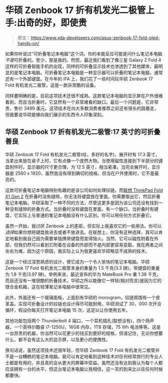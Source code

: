 # 华硕 Zenbook 17 折有机发光二极管上手:出奇的好，即使贵

> 原文：<https://www.xda-developers.com/asus-zenbook-17-fold-oled-hands-on/>

如果你听说过“可折叠笔记本电脑”这个词，你的本能反应可能是问什么笔记本电脑*不是*可折叠的。至少，那是我的。然而，最近我们看到了像三星 Galaxy Z Fold 4 这样的可折叠智能手机的出现，同样的可折叠显示技术也渗透到了其他媒体，最明显的是笔记本电脑。可折叠笔记本电脑是一种显示器可以折叠的笔记本电脑，通常还有一个外部键盘。在今年的 IFA 上，我们花了一些时间玩华硕 Zenbook 17 Fold 有机发光二极管，这是一款非常酷的设备。

同样要明确的是，目前这项技术还很不成熟。这款笔记本电脑的显示屏在户外很难看到，而且当折叠时，它显然有一个非常难看的缺口。最后一个问题是，它非常贵，售价 3499 美元。这项技术在向大多数消费者推荐之前还有很长的路要走，但我要说华硕能够向我们展示的东西令人印象深刻。

## 华硕 Zenbook 17 折有机发光二极管:17 英寸的可折叠善良

华硕 Zenbook 17 Fold 有机发光二极管(哇，多好的名字)，展开时有 17.3 英寸，当拿出来放在桌子上时，它有点像一个庞然大物。当使用磁性连接到下半部分的键盘附件时，显示器的尺寸更合理，为 12.5 英寸，相当紧凑。当完全展开时，显示器是 2560 x 1920，虽然我没有得到确切的规格，但当在户外使用时，它不是最亮的。

这款可折叠笔记本电脑特别有趣的是该公司如何处理铰链。而[联想 ThinkPad Fold X1 Gen 2](https://www.xda-developers.com/lenovo-thinkpad-x1-fold-gen-2-hands-on/) 在折叠时没有缝隙，你无法将键盘放在里面。你需要取出它，然后折叠笔记本电脑。华硕采取了一种不同的方法，尽管这更多是因为该公司还没有找到一种没有缝隙的折叠方式。当折叠时没有键盘在里面，有一个缺口，当折叠时有键盘，它实际上与普通的笔记本电脑没有什么区别。你可以用任何方式折叠它。

虽然一开始，我讨厌 Zenbook 上的差距，但实际上我喜欢它的一些用法。你可以*选择*如果你想把键盘放进去或者不放进去。在联想上，你没有这种选择，我可以肯定地看到我自己因为需要单独携带键盘而变得恼火。当然，它可以磁性附着在外部，但我仍然可以看到它附着在设备的外部而不是内部更容易变脏。我在两者之间左右为难，因为这个原因，我实际上认为我更喜欢华硕略显不成熟的技术。

这是一个经过深思熟虑的设计，使它成为一个令人愉快的笔记本电脑。华硕 Zenbook 17 Fold 有机发光二极管本身的重量为 1.5 千克(3.3 磅)，带键盘的重量为 1.8 千克(3.97 磅)。举例来说，最近宣布的华为 MateBook Pro 重 1.38 千克，而且还没有一堆很酷的折叠技术。华硕之所以能像它一样轻(相对而言)是因为它的镁合金机箱，这在轻薄笔记本电脑中很常见。

此外，外面还有一个玻璃面板，上面刻有华硕的 monogram，铰链周围有一个皮革盖。实现可折叠设计的铰链也设计得尽可能耐用，华硕测试了 30，000 次开合循环，假设你每天打开笔记本电脑 15 次，这足以让你使用五年。

其他功能包括两个 Thunderbolt 4 端口，一个耳机插孔(联想没有)，四个扬声器，一个英特尔酷睿 i7-1250U，16GB 内存，1TB 存储，75 Wh 电池等等。这是一台昂贵的机器，你当然可以花更少的钱买到更好的规格，但请记住，无论你想要什么，都不会有这么大的显示屏，以及更小的便携性。

换句话说，虽然这项技术还很年轻，但华硕 Zenbook 17 Fold 有机发光二极管并不是一台糟糕的笔记本电脑。我可以肯定地看到这种技术对任何经常旅行的专业人士都是有用的，并且真的会从更大的屏幕中受益。虽然还没有达到我认为每个人都应该拥有一台的水平，但这台笔记本电脑让我相信，这一天的到来比以往任何时候都要快。